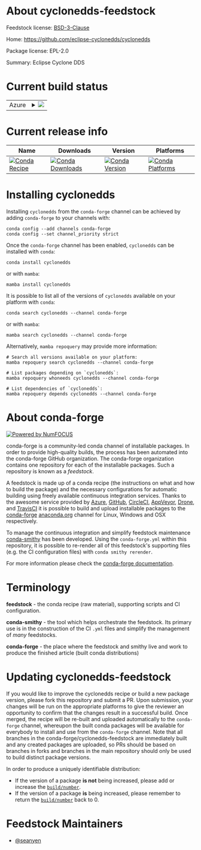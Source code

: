 About cyclonedds-feedstock
==========================

Feedstock license: [BSD-3-Clause](https://github.com/conda-forge/cyclonedds-feedstock/blob/main/LICENSE.txt)

Home: https://github.com/eclipse-cyclonedds/cyclonedds

Package license: EPL-2.0

Summary: Eclipse Cyclone DDS


Current build status
====================


<table>
    
  <tr>
    <td>Azure</td>
    <td>
      <details>
        <summary>
          <a href="https://dev.azure.com/conda-forge/feedstock-builds/_build/latest?definitionId=9319&branchName=main">
            <img src="https://dev.azure.com/conda-forge/feedstock-builds/_apis/build/status/cyclonedds-feedstock?branchName=main">
          </a>
        </summary>
        <table>
          <thead><tr><th>Variant</th><th>Status</th></tr></thead>
          <tbody><tr>
              <td>win_64</td>
              <td>
                <a href="https://dev.azure.com/conda-forge/feedstock-builds/_build/latest?definitionId=9319&branchName=main">
                  <img src="https://dev.azure.com/conda-forge/feedstock-builds/_apis/build/status/cyclonedds-feedstock?branchName=main&jobName=win&configuration=win%20win_64_" alt="variant">
                </a>
              </td>
            </tr>
          </tbody>
        </table>
      </details>
    </td>
  </tr>
</table>

Current release info
====================

| Name | Downloads | Version | Platforms |
| --- | --- | --- | --- |
| [![Conda Recipe](https://img.shields.io/badge/recipe-cyclonedds-green.svg)](https://anaconda.org/conda-forge/cyclonedds) | [![Conda Downloads](https://img.shields.io/conda/dn/conda-forge/cyclonedds.svg)](https://anaconda.org/conda-forge/cyclonedds) | [![Conda Version](https://img.shields.io/conda/vn/conda-forge/cyclonedds.svg)](https://anaconda.org/conda-forge/cyclonedds) | [![Conda Platforms](https://img.shields.io/conda/pn/conda-forge/cyclonedds.svg)](https://anaconda.org/conda-forge/cyclonedds) |

Installing cyclonedds
=====================

Installing `cyclonedds` from the `conda-forge` channel can be achieved by adding `conda-forge` to your channels with:

```
conda config --add channels conda-forge
conda config --set channel_priority strict
```

Once the `conda-forge` channel has been enabled, `cyclonedds` can be installed with `conda`:

```
conda install cyclonedds
```

or with `mamba`:

```
mamba install cyclonedds
```

It is possible to list all of the versions of `cyclonedds` available on your platform with `conda`:

```
conda search cyclonedds --channel conda-forge
```

or with `mamba`:

```
mamba search cyclonedds --channel conda-forge
```

Alternatively, `mamba repoquery` may provide more information:

```
# Search all versions available on your platform:
mamba repoquery search cyclonedds --channel conda-forge

# List packages depending on `cyclonedds`:
mamba repoquery whoneeds cyclonedds --channel conda-forge

# List dependencies of `cyclonedds`:
mamba repoquery depends cyclonedds --channel conda-forge
```


About conda-forge
=================

[![Powered by
NumFOCUS](https://img.shields.io/badge/powered%20by-NumFOCUS-orange.svg?style=flat&colorA=E1523D&colorB=007D8A)](https://numfocus.org)

conda-forge is a community-led conda channel of installable packages.
In order to provide high-quality builds, the process has been automated into the
conda-forge GitHub organization. The conda-forge organization contains one repository
for each of the installable packages. Such a repository is known as a *feedstock*.

A feedstock is made up of a conda recipe (the instructions on what and how to build
the package) and the necessary configurations for automatic building using freely
available continuous integration services. Thanks to the awesome service provided by
[Azure](https://azure.microsoft.com/en-us/services/devops/), [GitHub](https://github.com/),
[CircleCI](https://circleci.com/), [AppVeyor](https://www.appveyor.com/),
[Drone](https://cloud.drone.io/welcome), and [TravisCI](https://travis-ci.com/)
it is possible to build and upload installable packages to the
[conda-forge](https://anaconda.org/conda-forge) [anaconda.org](https://anaconda.org/)
channel for Linux, Windows and OSX respectively.

To manage the continuous integration and simplify feedstock maintenance
[conda-smithy](https://github.com/conda-forge/conda-smithy) has been developed.
Using the ``conda-forge.yml`` within this repository, it is possible to re-render all of
this feedstock's supporting files (e.g. the CI configuration files) with ``conda smithy rerender``.

For more information please check the [conda-forge documentation](https://conda-forge.org/docs/).

Terminology
===========

**feedstock** - the conda recipe (raw material), supporting scripts and CI configuration.

**conda-smithy** - the tool which helps orchestrate the feedstock.
                   Its primary use is in the construction of the CI ``.yml`` files
                   and simplify the management of *many* feedstocks.

**conda-forge** - the place where the feedstock and smithy live and work to
                  produce the finished article (built conda distributions)


Updating cyclonedds-feedstock
=============================

If you would like to improve the cyclonedds recipe or build a new
package version, please fork this repository and submit a PR. Upon submission,
your changes will be run on the appropriate platforms to give the reviewer an
opportunity to confirm that the changes result in a successful build. Once
merged, the recipe will be re-built and uploaded automatically to the
`conda-forge` channel, whereupon the built conda packages will be available for
everybody to install and use from the `conda-forge` channel.
Note that all branches in the conda-forge/cyclonedds-feedstock are
immediately built and any created packages are uploaded, so PRs should be based
on branches in forks and branches in the main repository should only be used to
build distinct package versions.

In order to produce a uniquely identifiable distribution:
 * If the version of a package **is not** being increased, please add or increase
   the [``build/number``](https://docs.conda.io/projects/conda-build/en/latest/resources/define-metadata.html#build-number-and-string).
 * If the version of a package **is** being increased, please remember to return
   the [``build/number``](https://docs.conda.io/projects/conda-build/en/latest/resources/define-metadata.html#build-number-and-string)
   back to 0.

Feedstock Maintainers
=====================

* [@seanyen](https://github.com/seanyen/)

